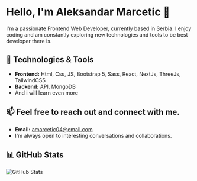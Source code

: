 # Hello, I'm Aleksandar Marcetic 👋

I'm a passionate Frontend Web Developer, currently based in Serbia. I enjoy coding and am constantly exploring new technologies and tools to be best developer there is.

## 🔧 Technologies & Tools

- **Frontend:** Html, Css, JS, Bootstrap 5, Sass, React, NextJs, ThreeJs, TailwindCSS
- **Backend:** API, MongoDB
- And i will learn even more

## 📫 Feel free to reach out and connect with me. 
- **Email:** amarcetic04@email.com
- I'm always open to interesting conversations and collaborations.
## 📊 GitHub Stats

![GitHub Stats](https://github-readme-stats.vercel.app/api?username=CojaDev&show_icons=true&bg_color=0D1117)

